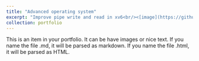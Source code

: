 ```yaml
---
title: "Advanced operating system"
excerpt: "Improve pipe write and read in xv6<br/><[image](https://github.com/suweiyang0106/AdvOS/blob/main/pipecopyinout.png)>"
collection: portfolio
---
```


This is an item in your portfolio. It can be have images or nice text. If you name the file .md, it will be parsed as markdown. If you name the file .html, it will be parsed as HTML. 
